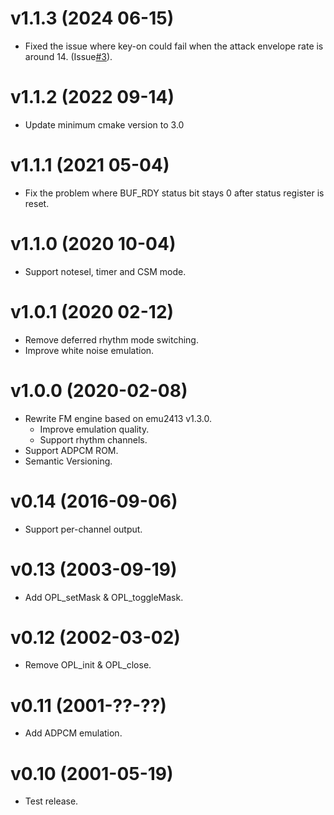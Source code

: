 # v1.1.3 (2024 06-15)
- Fixed the issue where key-on could fail when the attack envelope rate is around 14. (Issue[#3](https://github.com/digital-sound-antiques/emu8950/issues/3)).

# v1.1.2 (2022 09-14)
- Update minimum cmake version to 3.0

# v1.1.1 (2021 05-04)
- Fix the problem where BUF_RDY status bit stays 0 after status register is reset.

# v1.1.0 (2020 10-04)
- Support notesel, timer and CSM mode.

# v1.0.1 (2020 02-12)
- Remove deferred rhythm mode switching.
- Improve white noise emulation.

# v1.0.0 (2020-02-08)
- Rewrite FM engine based on emu2413 v1.3.0.
  - Improve emulation quality.
  - Support rhythm channels.
- Support ADPCM ROM.
- Semantic Versioning.

# v0.14 (2016-09-06)
- Support per-channel output.

# v0.13 (2003-09-19)
- Add OPL_setMask & OPL_toggleMask.

# v0.12 (2002-03-02)
- Remove OPL_init & OPL_close.

# v0.11 (2001-??-??)
- Add ADPCM emulation.

# v0.10 (2001-05-19)
- Test release.
